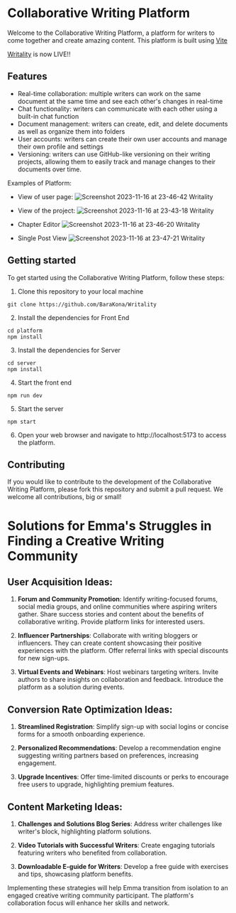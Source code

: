 # Collaborative Writing Platform

Welcome to the Collaborative Writing Platform, a platform for writers to come together and create amazing content. This platform is built using [Vite](https://vitejs.dev/)

[Writality](https://writality.com/) is now LIVE!!

## Features

- Real-time collaboration: multiple writers can work on the same document at the same time and see each other's changes in real-time
- Chat functionality: writers can communicate with each other using a built-in chat function
- Document management: writers can create, edit, and delete documents as well as organize them into folders
- User accounts: writers can create their own user accounts and manage their own profile and settings
- Versioning: writers can use GitHub-like versioning on their writing projects, allowing them to easily track and manage changes to their documents over time.

Examples of Platform:
- View of user page:
![Screenshot 2023-11-16 at 23-46-42 Writality](https://github.com/BaraKona/writality-app/assets/62246274/6c3d3946-7cbe-44a4-b068-0bf29b12b730)

- View of the project:
![Screenshot 2023-11-16 at 23-43-18 Writality](https://github.com/BaraKona/writality-app/assets/62246274/4e7041d2-fcd7-4fcd-92ab-ebb97a10f4dc)


- Chapter Editor
![Screenshot 2023-11-16 at 23-46-20 Writality](https://github.com/BaraKona/writality-app/assets/62246274/4969d74d-4987-4b48-81cd-12e334c50c58)

- Single Post View
![Screenshot 2023-11-16 at 23-47-21 Writality](https://github.com/BaraKona/writality-app/assets/62246274/44859805-6d26-4bd9-be73-038ea08c2228)

<!--
- View of the project:
![Screen Shot 2023-09-28 at 10 36 58](https://github.com/BaraKona/writality-app/assets/62246274/d31b46d2-4e5c-4100-b2fa-39b05a8201dd)

- Chapter Editor
![Screen Shot 2023-09-28 at 10 38 24](https://github.com/BaraKona/writality-app/assets/62246274/094e2afc-cfff-4b87-b16f-c59865a35edb)

- Single Post View
![Screen Shot 2023-09-28 at 10 44 48](https://github.com/BaraKona/writality-app/assets/62246274/2dfe80cd-cca9-4d90-8e8d-5b4698991391)
-->
## Getting started

To get started using the Collaborative Writing Platform, follow these steps:

1. Clone this repository to your local machine

```
git clone https://github.com/BaraKona/Writality
```

2. Install the dependencies for Front End

```
cd platform
npm install
```

3. Install the dependencies for Server

```
cd server
npm install
```

4. Start the front end

```
npm run dev
```

5. Start the server

```
npm start
```

6. Open your web browser and navigate to http://localhost:5173 to access the platform.

## Contributing

If you would like to contribute to the development of the Collaborative Writing Platform, please fork this repository and submit a pull request. We welcome all contributions, big or small!

# Solutions for Emma's Struggles in Finding a Creative Writing Community

## User Acquisition Ideas:

1. **Forum and Community Promotion**: Identify writing-focused forums, social media groups, and online communities where aspiring writers gather. Share success stories and content about the benefits of collaborative writing. Provide platform links for interested users.

2. **Influencer Partnerships**: Collaborate with writing bloggers or influencers. They can create content showcasing their positive experiences with the platform. Offer referral links with special discounts for new sign-ups.

3. **Virtual Events and Webinars**: Host webinars targeting writers. Invite authors to share insights on collaboration and feedback. Introduce the platform as a solution during events.

## Conversion Rate Optimization Ideas:

1. **Streamlined Registration**: Simplify sign-up with social logins or concise forms for a smooth onboarding experience.

2. **Personalized Recommendations**: Develop a recommendation engine suggesting writing partners based on preferences, increasing engagement.

3. **Upgrade Incentives**: Offer time-limited discounts or perks to encourage free users to upgrade, highlighting premium features.

## Content Marketing Ideas:

1. **Challenges and Solutions Blog Series**: Address writer challenges like writer's block, highlighting platform solutions.

2. **Video Tutorials with Successful Writers**: Create engaging tutorials featuring writers who benefited from collaboration.

3. **Downloadable E-guide for Writers**: Develop a free guide with exercises and tips, showcasing platform benefits.

Implementing these strategies will help Emma transition from isolation to an engaged creative writing community participant. The platform's collaboration focus will enhance her skills and network.

